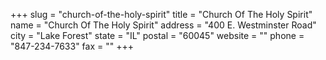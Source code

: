 +++
slug = "church-of-the-holy-spirit"
title = "Church Of The Holy Spirit"
name = "Church Of The Holy Spirit"
address = "400 E. Westminster Road"
city = "Lake Forest"
state = "IL"
postal = "60045"
website = ""
phone = "847-234-7633"
fax = ""
+++
